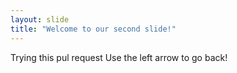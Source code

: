 ```yaml
---
layout: slide
title: "Welcome to our second slide!"
---
```

Trying this pul request
Use the left arrow to go back!
